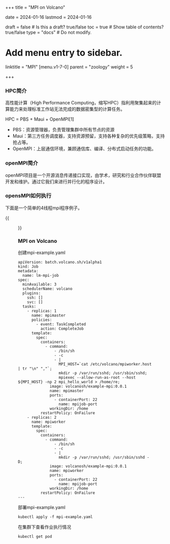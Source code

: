 +++
title =  "MPI on Volcano"

date = 2024-01-16
lastmod = 2024-01-16

draft = false  # Is this a draft? true/false
toc = true  # Show table of contents? true/false
type = "docs"  # Do not modify.

# Add menu entry to sidebar.
linktitle = "MPI"
[menu.v1-7-0]
  parent = "zoology"
  weight = 5

+++



### HPC简介

高性能计算（High Performance Computing，缩写HPC）指利用聚集起来的计算能力来处理标准工作站无法完成的数据密集型的计算任务。

HPC = PBS + Maui + OpenMPI[1]

- PBS：资源管理器，负责管理集群中所有节点的资源
- Maui：第三方任务调度器，支持资源预留，支持各种复杂的优先级策略，支持抢占等。
- OpenMPI：上层通信环境，兼顾通信库、编译、分布式启动任务的功能。

### openMPI简介

openMPI项目是一个开源消息传递接口实现，由学术，研究和行业合作伙伴联盟开发和维护。通过它我们来进行并行化的程序设计。

### opensMPI如何执行

下面是一个简单的4线程mpi程序例子。

{{<figure library="1" src="mpi1.png" title="mpi工作原理">}}



### MPI on Volcano

创建mpi-example.yaml

```
apiVersion: batch.volcano.sh/v1alpha1
kind: Job
metadata:
  name: lm-mpi-job
spec:
  minAvailable: 3
  schedulerName: volcano
  plugins:
    ssh: []
    svc: []
  tasks:
    - replicas: 1
      name: mpimaster
      policies:
        - event: TaskCompleted
          action: CompleteJob
      template:
        spec:
          containers:
            - command:
                - /bin/sh
                - -c
                - |
                  MPI_HOST=`cat /etc/volcano/mpiworker.host | tr "\n" ","`;
                  mkdir -p /var/run/sshd; /usr/sbin/sshd;
                  mpiexec --allow-run-as-root --host ${MPI_HOST} -np 2 mpi_hello_world > /home/re;
              image: volcanosh/example-mpi:0.0.1
              name: mpimaster
              ports:
                - containerPort: 22
                  name: mpijob-port
              workingDir: /home
          restartPolicy: OnFailure
    - replicas: 2
      name: mpiworker
      template:
        spec:
          containers:
            - command:
                - /bin/sh
                - -c
                - |
                  mkdir -p /var/run/sshd; /usr/sbin/sshd -D;
              image: volcanosh/example-mpi:0.0.1
              name: mpiworker
              ports:
                - containerPort: 22
                  name: mpijob-port
              workingDir: /home
          restartPolicy: OnFailure
---

```

部署mpi-example.yaml

```
kubectl apply -f mpi-example.yaml
```

在集群下查看作业执行情况

```
kubectl get pod
```